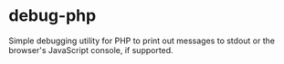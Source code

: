 # debug-php

Simple debugging utility for PHP to print out messages to stdout or the browser's JavaScript console, if supported.
